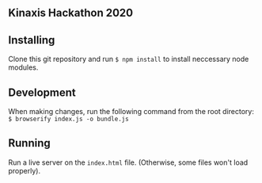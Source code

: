 ## Kinaxis Hackathon 2020

## Installing
Clone this git repository and run `$ npm install` to install neccessary node modules.

## Development
When making changes, run the following command from the root directory:
```$ browserify index.js -o bundle.js```

## Running
Run a live server on the `index.html` file. (Otherwise, some files won't load properly).
